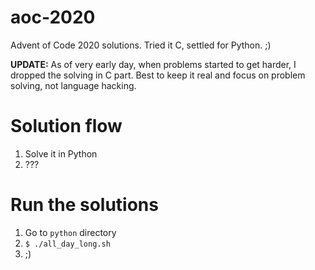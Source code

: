 # aoc-2020

Advent of Code 2020 solutions. Tried it C, settled for Python. ;)

**UPDATE:** As of very early day, when problems started to get harder, I dropped the solving in C part. Best to keep it real and focus on problem solving, not language hacking.

# Solution flow

1. Solve it in Python
1. ???

# Run the solutions

1. Go to `python` directory
1. `$ ./all_day_long.sh`
1. ;)
